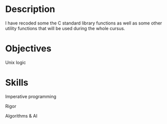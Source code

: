 # Description

I have recoded some the C standard library functions as well as some other utility functions that will be used during the whole cursus.

# Objectives

Unix logic

# Skills

Imperative programming

Rigor

Algorithms & AI 
